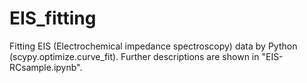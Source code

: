 # EIS_fitting
Fitting EIS (Electrochemical impedance spectroscopy) data by Python (scypy.optimize.curve_fit).
Further descriptions are shown in "EIS-RCsample.ipynb".